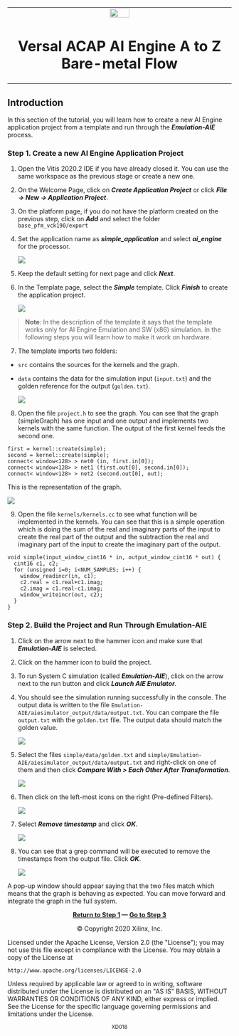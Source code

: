 ﻿<table>
 <tr>
   <td align="center"><img src="https://raw.githubusercontent.com/Xilinx/Image-Collateral/main/xilinx-logo.png" width="30%"/><h1>Versal ACAP AI Engine A to Z Bare-metal Flow</h1>
   </td>
 </tr>

</table>

## Introduction

In this section of the tutorial, you will learn how to create a new AI Engine application project from a template and run through the ***Emulation-AIE*** process.

### Step 1. Create a new AI Engine Application Project

1. Open the Vitis 2020.2 IDE if you have already closed it. You can use the same workspace as the previous stage or create a new one.

2. On the Welcome Page, click on ***Create Application Project*** or click ***File → New →  Application Project***.

3. On the platform page, if you do not have the platform created on the previous step, click on ***Add*** and select the folder `base_pfm_vck190/export`

4. Set the application name as ***simple_application*** and select ***ai_engine*** for the processor.

      ![](images/aie_app_pg1.png)

5. Keep the default setting for next page and click ***Next***.

6. In the Template page, select the ***Simple*** template. Click ***Finish*** to create the application project.

      ![](images/aie_app_pg2.png)

>**Note**: In the description of the template it says that the template works only for AI Engine Emulation and SW (x86) simulation. In the following steps you will learn how to make it work on hardware.  

7. The template imports two folders:

* `src` contains the sources for the kernels and the graph.
* `data` contains the data for the simulation input (`input.txt`) and the golden reference for the output (`golden.txt`).

    ![](images/aie_app_folder.png)

8. Open the file `project.h` to see the graph.
You can see that the graph (simpleGraph) has one input and one output and implements two kernels with the same function. The output of the first kernel feeds the second one.

```
first = kernel::create(simple);
second = kernel::create(simple);
connect< window<128> > net0 (in, first.in[0]);
connect< window<128> > net1 (first.out[0], second.in[0]);
connect< window<128> > net2 (second.out[0], out);
```

This is the representation of the graph.

  ![](images/aie_app_graph.png)

9. Open the file `kernels/kernels.cc` to see what function will be implemented in the kernels.
You can see that this is a simple operation which is doing the sum of the real and imaginary parts of the input to create the real part of the output and the subtraction the real and imaginary part of the input to create the imaginary part of the output.
```
void simple(input_window_cint16 * in, output_window_cint16 * out) {
  cint16 c1, c2;
  for (unsigned i=0; i<NUM_SAMPLES; i++) {
    window_readincr(in, c1);
    c2.real = c1.real+c1.imag;
    c2.imag = c1.real-c1.imag;
    window_writeincr(out, c2);
  }
}
```

### Step 2. Build the Project and Run Through Emulation-AIE

1. Click on the arrow next to the hammer icon and make sure that ***Emulation-AIE*** is selected.

2. Click on the hammer icon to build the project.

3. To run System C simulation (called ***Emulation-AIE***), click on the arrow next to the run button and click ***Launch AIE Emulator***.

4. You should see the simulation running successfully in the console.
The output data is written to the file `Emulation-AIE/aiesimulator_output/data/output.txt`. You can compare the file `output.txt` with the `golden.txt` file. The output data should match the golden value.

      ![](images/aie_app_emu.png)

5. Select the files `simple/data/golden.txt` and `simple/Emulation-AIE/aiesimulator_output/data/output.txt` and right-click on one of them and then click ***Compare With > Each Other After Transformation***.

      ![](images/aie_app_comp.png)

6. Then click on the left-most icons on the right (Pre-defined Filters).

      ![](images/aie_app_comp_2.png)

7. Select ***Remove timestamp*** and click ***OK***.

      ![](images/aie_app_comp_3.png)  

8. You can see that a grep command will be executed to remove the timestamps from the output file. Click ***OK***.

      ![](images/aie_app_comp_4.png)  

A pop-up window should appear saying that the two files match which means that the graph is behaving as expected. You can move forward and integrate the graph in the full system.


<p align="center"><b><a href="./01-custom_base_platform_creation.md">Return to Step 1</a> — <a href="./03-pl_application_creation.md">Go to Step 3</a></b></p>


<p align="center">© Copyright 2020 Xilinx, Inc.</p>

Licensed under the Apache License, Version 2.0 (the "License");
you may not use this file except in compliance with the License.
You may obtain a copy of the License at

    http://www.apache.org/licenses/LICENSE-2.0

Unless required by applicable law or agreed to in writing, software
distributed under the License is distributed on an "AS IS" BASIS,
WITHOUT WARRANTIES OR CONDITIONS OF ANY KIND, either express or implied.
See the License for the specific language governing permissions and
limitations under the License.

<p align="center"><sup>XD018</sup></p>
